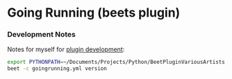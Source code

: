 # Going Running (beets plugin)

### Development Notes 
Notes for myself for [plugin development](https://beets.readthedocs.io/en/stable/dev/plugins.html):

```bash
export PYTHONPATH=~/Documents/Projects/Python/BeetPluginVariousArtists
beet -c goingrunning.yml version
````


